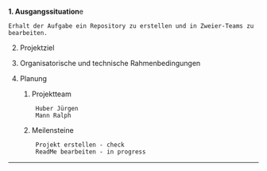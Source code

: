 <b>1. Ausgangssituation</b>e

   	Erhalt der Aufgabe ein Repository zu erstellen und in Zweier-Teams zu bearbeiten.
		
2. Projektziel
		
3. Organisatorische und technische Rahmenbedingungen
		
4. Planung				
	1. Projektteam

    		Huber Jürgen
    		Mann Ralph
			
	3. Meilensteine

    		Projekt erstellen - check
    		ReadMe bearbeiten - in progress
---------------------------------------------------------------------
